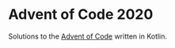 Advent of Code 2020
===================

Solutions to the [Advent of Code](https://adventofcode.com/2020) written in Kotlin.